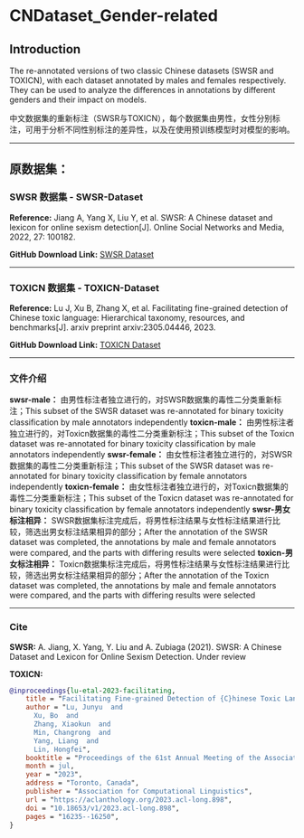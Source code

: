 # CNDataset_Gender-related

## Introduction

The re-annotated versions of two classic Chinese datasets (SWSR and TOXICN), with each dataset annotated by males and females respectively. They can be used to analyze the differences in annotations by different genders and their impact on models.

中文数据集的重新标注（SWSR与TOXICN），每个数据集由男性，女性分别标注，可用于分析不同性别标注的差异性，以及在使用预训练模型时对模型的影响。

---
## 原数据集：

### SWSR 数据集 - SWSR-Dataset

**Reference:**
Jiang A, Yang X, Liu Y, et al. SWSR: A Chinese dataset and lexicon for online sexism detection[J]. Online Social Networks and Media, 2022, 27: 100182.

**GitHub Download Link:** [SWSR Dataset](https://zenodo.org/records/4773875)

---

### TOXICN 数据集 - TOXICN-Dataset

**Reference:**
Lu J, Xu B, Zhang X, et al. Facilitating fine-grained detection of Chinese toxic language: Hierarchical taxonomy, resources, and benchmarks[J]. arxiv preprint arxiv:2305.04446, 2023.

**GitHub Download Link:** [TOXICN Dataset](https://github.com/DUT-lujunyu/ToxiCN)

---

### 文件介绍

**swsr-male：** 由男性标注者独立进行的，对SWSR数据集的毒性二分类重新标注；This subset of the SWSR dataset was re-annotated for binary toxicity classification by male annotators independently
**toxicn-male：** 由男性标注者独立进行的，对Toxicn数据集的毒性二分类重新标注；This subset of the Toxicn dataset was re-annotated for binary toxicity classification by male annotators independently
**swsr-female：** 由女性标注者独立进行的，对SWSR数据集的毒性二分类重新标注；This subset of the SWSR dataset was re-annotated for binary toxicity classification by female annotators independently
**toxicn-female：** 由女性标注者独立进行的，对Toxicn数据集的毒性二分类重新标注；This subset of the Toxicn dataset was re-annotated for binary toxicity classification by female annotators independently
**swsr-男女标注相异：** SWSR数据集标注完成后，将男性标注结果与女性标注结果进行比较，筛选出男女标注结果相异的部分；After the annotation of the SWSR dataset was completed, the annotations by male and female annotators were compared, and the parts with differing results were selected
**toxicn-男女标注相异：** Toxicn数据集标注完成后，将男性标注结果与女性标注结果进行比较，筛选出男女标注结果相异的部分；After the annotation of the Toxicn dataset was completed, the annotations by male and female annotators were compared, and the parts with differing results were selected

---

### Cite

**SWSR:**
A. Jiang, X. Yang, Y. Liu and A. Zubiaga (2021). SWSR: A Chinese Dataset and Lexicon for Online Sexism Detection. Under review

**TOXICN:**
```bibtex
@inproceedings{lu-etal-2023-facilitating,
    title = "Facilitating Fine-grained Detection of {C}hinese Toxic Language: Hierarchical Taxonomy, Resources, and Benchmarks",
    author = "Lu, Junyu  and
      Xu, Bo  and
      Zhang, Xiaokun  and
      Min, Changrong  and
      Yang, Liang  and
      Lin, Hongfei",
    booktitle = "Proceedings of the 61st Annual Meeting of the Association for Computational Linguistics (Volume 1: Long Papers)",
    month = jul,
    year = "2023",
    address = "Toronto, Canada",
    publisher = "Association for Computational Linguistics",
    url = "https://aclanthology.org/2023.acl-long.898",
    doi = "10.18653/v1/2023.acl-long.898",
    pages = "16235--16250",
}
